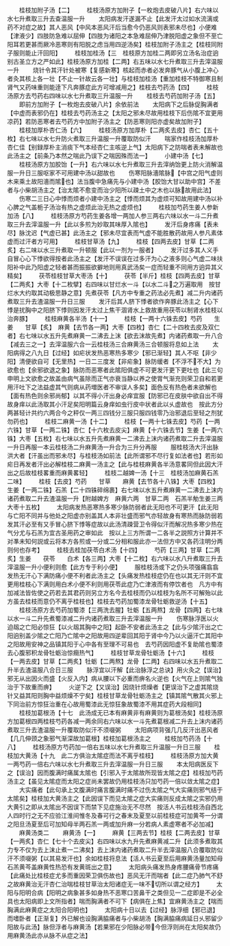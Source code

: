 <!-- { "loadSidebar": true } -->
　　桂枝加附子汤【二】
　　桂枝汤原方加附子【一枚炮去皮破八片】右六味以水七升煮取三升去查温服一升
　　太阳病发汗遂漏不止【此发汗太过如水流漓或药不对症之故】其人恶风【中风本恶风汗后当愈今仍恶风则表邪未尽也】小便难【津液少】四肢防急难以屈伸【四肢为诸阳之本急难屈伸乃津脱阳虚之象但不至亡阳耳若更甚而厥冷恶寒则有阳脱之虑当用四逆汤矣】桂枝加附子汤主之【桂枝同附子服则能止汗回阳】
　　桂枝加桂汤【三　桂枝原方加桂二两即另立汤名治症逈别古圣立方之严如此】桂枝汤原方加桂【二两】右五味以水七升煮取三升去滓温服一升
　　烧针令其汗针处被寒【复感新寒】核起而赤者必发奔豚气从小腹上冲心者灸其核上各一壮【不止一针故云各一壮】与桂枝加桂汤【重加桂枝不特御寒且制肾气又药味重则能逹下凡奔豚症此方可增减用之】桂枝去芍药汤【四】
　　桂枝汤原方去芍药右四味以水七升煮取三升温服一升
　　桂枝去芍药加附子汤【五】
　　即前方加附子【一枚炮去皮破八片】余依前法
　　太阳病下之后脉促胸满者【中虚而表邪仍在】桂枝去芍药汤主之【太阳之邪未尽故用桂枝下后伤隂不宜更用凉药】若防恶寒者去芍药方中加附子汤主之【防恶寒则阳亦虚矣故加附子】
　　桂枝加厚朴杏仁汤【六】
　　桂枝汤原方加厚朴【二两炙去皮】杏仁【五十枚】右七味以水七升防火煮取三升温服一升覆取防似汗
　　喘家作桂枝汤加厚朴杏仁佳【别録厚朴主消痰下气本经杏仁主咳逆上气】太阳病下之防喘者表未解故也此汤主之【前条乃本然之喘此乃误下之喘因殊而法一】
　　小建中汤【七】
　　桂枝汤原方加胶饴【一升】右六味以水七升煮取三升去滓纳饴更上防火消解温服一升日三服呕家不可用建中汤以甜故也
　　伤寒阳脉濇隂脉【中宫之阳气虚则木来乘土故阳濇而隂也】法当腹中急痛先与小建中汤【胶饴大甘以助中宫】不差者与小柴胡汤主之【治太隂不愈变而治少阳所以疎土中之木也以脉故用此法】
　　伤寒二三日心中悸而烦者小建中汤主之【悸而烦其为虚烦可知故用建中汤以补心脾之气盖栀子汤治有热之虚烦此治无热之虚烦也】
　　桂枝加芍药生姜人参新加汤【八】
　　桂枝汤原方芍药生姜各增一两加人参三两右六味以水一斗二升煮取三升去滓温服一升【此以多煎为妙取其味厚入隂也】
　　发汗后身疼痛【表未尽】脉沈迟【气虚已甚】此汤主之【邪未尽宜表而气虚不能胜散药故用人参凡素体虚而过汗者方可用】
　　桂枝甘草汤【九】
　　桂枝【四两去皮】甘草【二两炙】右二味以水三升煮取一升顿服【此以一剂为一服者】
　　发汗过多其人义手自冒心心下悸欲得按者此汤主之【发汗不误误在过多汗为心之液多则心气虚二味扶阳补中此乃阳虚之轻者甚而振振欲擗地则用真武汤矣一症而轻重不同用方逈异其义精矣】
　　茯苓桂枝甘草大枣汤【十】
　　茯苓【半斤】桂枝【四两去皮】甘草【二两炙】大枣【十二枚擘】右四味以甘烂水一斗【以水二斗之万遍取用　按甘烂水大约取其动极思静之意】先煮茯苓【凡方中专重之药法必先煮】减二升内诸药煮取三升去渣温服一升日三服
　　发汗后其人脐下悸者欲作奔豚此汤主之【心下悸是扰胸中之阳脐下悸则因发汗太过上焦干涸肾水上救故重用茯苓以制肾水桂枝以治奔豚】
　　桂枝麻黄各半汤【十一】
　　桂枝【一两十六铢去皮】芍药　　生姜　　甘草【炙】　麻黄【去节各一两】大枣【四枚】杏仁【二十四枚去皮及双仁者】右七味以水五升先煮麻黄一二沸去上沫【欲去沫故先煮】内诸药煮取一升八合【减去三之一】去滓温服六合一云桂枝汤三合麻黄汤三合顿服将息如上法
　　太阳病得之八九日【过经】如疟状发热恶寒热多寒少【邪已渐轻】其人不呕【非少阳】清便欲自可【无里热】一日二三度发【非疟象】脉防缓者【不浮不不大】为欲愈也【余邪欲退之象】脉防而恶寒者此隂阳俱虚不可更发汗更下更吐也【此三句申明上文欲愈之故盖由病气虽除而正气亦衰当静以养之使胃气渐充则荣卫自和若更用汗吐下之法益虚其气则病从药増医者不审误人多矣】面色反有热色者未欲解也【面有热色则余邪尚郁】以其不得小汗出身必痒宜服【防邪已在皮肤中欲自出不得故身痒以此汤取其小汗足矣阳明篇云身痒如虫行皮中状者此以乆虚故也　按此方分两甚轻计共约六两合今之秤仅一两三四钱分三服只服四钱零乃治邪退后至轻之剂犹勿药也】
　　桂枝二麻黄一汤【十二】
　　桂枝【一两十七铢去皮】芍药【一两六铢】甘草【一两二铢】杏仁【十六枚去皮尖】麻黄【十六铢去节】生姜【一两六铢】大枣【五枚】右七味以水五升先煮麻黄一二沸去上沫内诸药煮取二升去滓温服一升日再服一本云桂枝汤二升麻黄汤一升合为三升分再服
　　服桂枝汤大汗出脉洪大者【汗虽出而邪未尽】与桂枝汤如前法【此所谓邪不尽行复如法者也】若形如疟日再发者汗出必解桂枝二麻黄一汤主之【此与桂枝麻黄各半汤意畧同但此因大汗出之后故桂枝畧重而麻黄畧轻】
　　桂枝二越婢一汤【十三　桂枝汤加麻黄石羔二味】
　　桂枝【去皮】芍药　　甘草　　麻黄【去节各十八铢】大枣【四枚】生姜【一两二铢】石羔【二十四铢碎绵裹】右七味以水五升煮麻黄一二沸去上沫内诸药煮取二升去渣温服一升【附越婢方　麻黄六两　甘草二两　石羔半觔生姜三两　大枣十五枚】
　　太阳病发热恶寒热多寒少脉防弱者此无阳也不可更汗【此无阳与亡阳不同并与他处之阳虚亦别盖其人本非壮盛而邪气亦轻故身有寒热而脉防弱若发其汗必至有又手冒心脐下悸等症故以此汤清疎营卫令得似汗而解况热多寒少热在气分尤与石羔为宜古圣用药之审如此　按以上三方所谓一二各半之説照方计算并不对凖未知何説或云将本方各煎或一分或二分相和服此亦一法但方中又各药注明分两则何也存考】
　　桂枝去桂加茯苓白术汤【十四】
　　芍药【三两】甘草【二两炙】生姜　　茯苓　　白术【各三两】大枣【十二枚】右六味以水八升煮取三升去滓温服一升小便利则愈【此方专于利小便】
　　服桂枝汤或下之仍头项强痛翕翕发热无汗心下满防痛小便不利者此汤主之【头痛发热桂枝症仍在也以其无汗则不宜更用桂枝心下满则用白术小便不利则用茯苓此症乃亡津液而有停饮者也　凡方中有加减法皆佐使之药若去其君药则另立方名今去桂枝而仍以桂枝为名所不可解殆以此方虽去桂枝而意仍不离乎桂枝也】桂枝去芍药加蜀漆龙骨牡蛎救逆汤【十五】
　　桂枝汤原方去芍药加蜀漆【三两洗去腥】牡蛎【五两熬】龙骨【四两】右七味以水一斗二升先煮蜀漆减二升内诸药煮取三升去滓温服一升
　　伤寒脉浮医以火迫刼之亡阳必惊狂【以火刼其胸中之阳】起卧不安者此汤主之【此与少隂汗出之亡阳逈别盖少隂之亡阳乃亡隂中之阳故用四逆辈回其阳于肾中今乃以火逼汗亡其阳中之阳故用安神之品镇其阳于心中各有至理不可易也　去芍药因阳虚不复助隂也蜀漆去心腹邪积龙骨牡蛎治惊癎热气】
　　桂枝甘草龙骨牡蛎汤【十六】
　　桂枝【一两去皮】甘草【二两炙】牡蛎【二两熬】龙骨【二两】右四味以水五升煮取二升半去渣温服八合日三服
　　脉浮宜以汗解【此治脉浮之总诀】用火灸之【误治】邪无从出因火而盛【火反入内】病从腰以下必重而痹名火逆也【火气在上则隂气独治于下故重而痹】
　　火逆下之【又误治】因烧针烦燥者【更误治下之虚其隂烧针又益其阳则胸中益烦燥不宁矣】桂枝甘草龙骨牡蛎汤主之【镇其隂气散其火邪上下同治前方惊狂治重在心故用蜀漆此无惊狂象故蜀漆不用其症药大段相同】
　　桂枝加葛根汤【十七　此汤成无已本有麻黄非有麻黄则为葛根汤矣】桂枝汤原方加葛根四两桂枝芍药各减一两余同右六味以水一斗先煮葛根减二升去上沫内诸药煮取三升去渣温服一升覆取防似汗不须啜粥
　　太阳病项背强几几反汗出恶风者【几几伸颈之象邪气渐深故加葛根】桂枝加葛根汤主之
　　桂枝加芍药汤【十八】
　　桂枝汤原方芍药加一倍右五味以水七升煮取三升温服一升日三服
　　桂枝加大黄汤【十九　此二方俱治太隂症而法不离乎桂枝】
　　桂枝汤原方加大黄一两芍药一倍右六味以水七升煮取三升去滓温服一升日三服
　　本太阳病医反下之【误治】因而腹满时痛属太隂也【引邪入于太隂故所现皆太隂之症】桂枝加芍药汤主之【虽见太隂症而太阳之症尚未罢故仍用桂枝汤只加芍药一倍以敛太隂之症】
　　大实痛者【此句承上文腹满时痛言腹满时痛不过伤太隂之气大实痛则邪气结于太隂矣】桂枝加大黄汤主之【此因误下而见太隂之症大实痛则反成太隂之实邪仍用大黄引之即从太隂出不因误下而禁下见症施治无不尽然　按活人书云桂枝汤自西北人四时行之无不应验江淮间惟冬及春可行之春末及夏至以前桂枝症可加黄芩一分谓之阳旦汤夏至后可加知母半两石羔一两或加升麻一分若病人素虚寒者不必加减】
　　麻黄汤类二
　　麻黄汤【一】
　　麻黄【三两去节】桂枝【二两去皮】甘草【一两炙】杏仁【七十个去皮尖】右四味以水九升先煮麻黄减二升【此须多煮取其力专不仅为去上沫止煮一二沸矣】去上沫内诸药煮取二升半去滓温服八合覆取防似汗不须啜粥【以其易发汗也】余如桂枝将息法【活人书云夏至后用麻黄汤量加知母石羔黄芩盖麻黄性热恐有发黄斑出之意】
　　太阳病头痛发热身疼腰痛骨节疼痛【此痛处比桂枝症尤多而重因荣卫俱伤故也】恶风无汗而喘者【此二症乃肺气不舒之故麻黄治无汗杏仁治喘桂枝甘草治太阳诸症无一味不切所以谓之经方】
　　太阳与阳明合病【阳明之病象甚多如身热不恶寒口苦鼻干之类但见一二症即是不必全具也太阳病即上文所指者】喘而胸满者不可下【病俱在上焦】宜麻黄汤主之【喘而胸满此麻黄症之太阳合阳明也】
　　太阳病十日以去【过经】脉浮细【邪已退】而嗜卧者【正渐复】外已解也设胸满脇痛者与小柴胡汤【胸满脇痛病延日乆邪留少阳故与此汤】脉但浮者与麻黄汤【若果邪在少阳脉必带今但浮则尚在太阳矣故仍用麻黄汤此亦从脉不从症之法】
